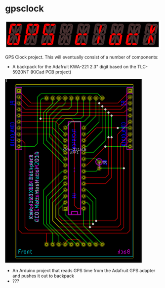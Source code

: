 gpsclock
========

![](https://github.com/mmastrac/gpsclock/blob/master/images/project-logo.png)

GPS Clock project. This will eventually consist of a number of components:

  * A backpack for the Adafruit KWA-221 2.3" digit based on the TLC-5920NT (KiCad PCB project)
  
![pcb](https://github.com/mmastrac/gpsclock/blob/master/images/pcb.png)

  * An Arduino project that reads GPS time from the Adafruit GPS adapter and pushes it out to backpack
  * ???


